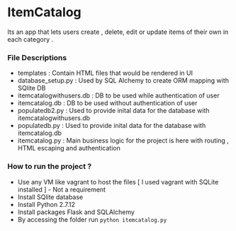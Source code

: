 # ItemCatalog

Its an app that lets users create , delete, edit or update items of their own in each category .

### File Descriptions 

* templates : Contain HTML files that would be rendered in UI
* database_setup.py : Used by SQL Alchemy to create ORM mapping with SQlite DB
* itemcatalogwithusers.db : DB to be used while authentication of user 
* itemcatalog.db : DB to be used without authentication of user 
* populatedb2.py : Used to provide inital data for the database with itemcatalogwithusers.db 
* populatedb.py : Used to provide inital data for the database with itemcatalog.db 
* itemcatalog.py : Main business logic for the project is here with routing , HTML escaping and authentication 

### How to run the project ?


* Use any VM like vagrant to host the files [ I used vagrant with SQLite installed ] - Not a requirement
* Install SQlite database 
* Install Python 2.7.12
* Install packages Flask and SQLAlchemy 
* By accessing the folder run `python itemcatalog.py`
